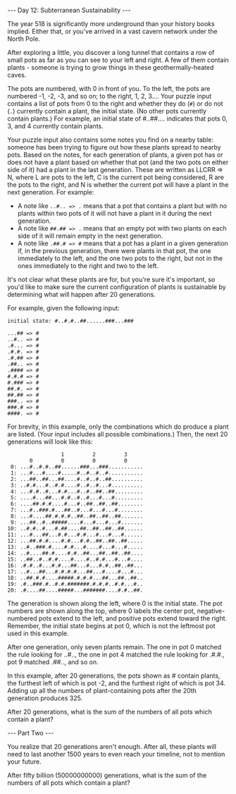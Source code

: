 --- Day 12: Subterranean Sustainability ---

The year 518 is significantly more underground than your history books implied. 
Either that, or you've arrived in a vast cavern network under the North Pole.

After exploring a little, you discover a long tunnel that contains a row of 
small pots as far as you can see to your left and right. A few of them contain 
plants - someone is trying to grow things in these geothermally-heated caves.

The pots are numbered, with 0 in front of you. To the left, the pots are 
numbered -1, -2, -3, and so on; to the right, 1, 2, 3.... Your puzzle input 
contains a list of pots from 0 to the right and whether they do (`#`) or do 
not (`.`) currently contain a plant, the initial state. 
(No other pots currently contain plants.) For example, an initial state 
of #..##.... indicates that pots 0, 3, and 4 currently contain plants.

Your puzzle input also contains some notes you find on a nearby table: 
someone has been trying to figure out how these plants spread to nearby pots. 
Based on the notes, for each generation of plants, a given pot has or does not 
have a plant based on whether that pot (and the two pots on either side of it) 
had a plant in the last generation. These are written as LLCRR => N, 
where L are pots to the left, C is the current pot being considered, 
R are the pots to the right, and N is whether the current pot will have a 
plant in the next generation. For example:

- A note like `..#.. => .` means that a pot that contains a plant but with no 
    plants within two pots of it will not have a plant in it during the next 
    generation.
- A note like `##.## => .` means that an empty pot with two plants on each 
    side of it will remain empty in the next generation.
- A note like `.##.# => #` means that a pot has a plant in a given generation if, 
    in the previous generation, there were plants in that pot, the one 
    immediately to the left, and the one two pots to the right, but not in the 
    ones immediately to the right and two to the left.

It's not clear what these plants are for, but you're sure it's important, 
so you'd like to make sure the current configuration of plants is sustainable 
by determining what will happen after 20 generations.

For example, given the following input:

    initial state: #..#.#..##......###...###
    
    ...## => #
    ..#.. => #
    .#... => #
    .#.#. => #
    .#.## => #
    .##.. => #
    .#### => #
    #.#.# => #
    #.### => #
    ##.#. => #
    ##.## => #
    ###.. => #
    ###.# => #
    ####. => #

For brevity, in this example, only the combinations which do produce a plant 
are listed. (Your input includes all possible combinations.) 
Then, the next 20 generations will look like this:

                     1         2         3     
           0         0         0         0     
     0: ...#..#.#..##......###...###...........
     1: ...#...#....#.....#..#..#..#...........
     2: ...##..##...##....#..#..#..##..........
     3: ..#.#...#..#.#....#..#..#...#..........
     4: ...#.#..#...#.#...#..#..##..##.........
     5: ....#...##...#.#..#..#...#...#.........
     6: ....##.#.#....#...#..##..##..##........
     7: ...#..###.#...##..#...#...#...#........
     8: ...#....##.#.#.#..##..##..##..##.......
     9: ...##..#..#####....#...#...#...#.......
    10: ..#.#..#...#.##....##..##..##..##......
    11: ...#...##...#.#...#.#...#...#...#......
    12: ...##.#.#....#.#...#.#..##..##..##.....
    13: ..#..###.#....#.#...#....#...#...#.....
    14: ..#....##.#....#.#..##...##..##..##....
    15: ..##..#..#.#....#....#..#.#...#...#....
    16: .#.#..#...#.#...##...#...#.#..##..##...
    17: ..#...##...#.#.#.#...##...#....#...#...
    18: ..##.#.#....#####.#.#.#...##...##..##..
    19: .#..###.#..#.#.#######.#.#.#..#.#...#..
    20: .#....##....#####...#######....#.#..##.

The generation is shown along the left, where 0 is the initial state. 
The pot numbers are shown along the top, where 0 labels the center pot, 
negative-numbered pots extend to the left, and positive pots extend 
toward the right. Remember, the initial state begins at pot 0, 
which is not the leftmost pot used in this example.

After one generation, only seven plants remain. The one in pot 0 matched the 
rule looking for ..#.., the one in pot 4 matched the rule looking for .#.#., 
pot 9 matched .##.., and so on.

In this example, after 20 generations, the pots shown as # contain plants, 
the furthest left of which is pot -2, and the furthest right of which is pot 34. 
Adding up all the numbers of plant-containing pots after the 20th generation 
produces 325.

After 20 generations, what is the sum of the numbers of all pots which contain 
a plant?

--- Part Two ---

You realize that 20 generations aren't enough. After all, these plants will 
need to last another 1500 years to even reach your timeline, not to mention your future.

After fifty billion (50000000000) generations, what is the sum of the numbers of all 
pots which contain a plant?
